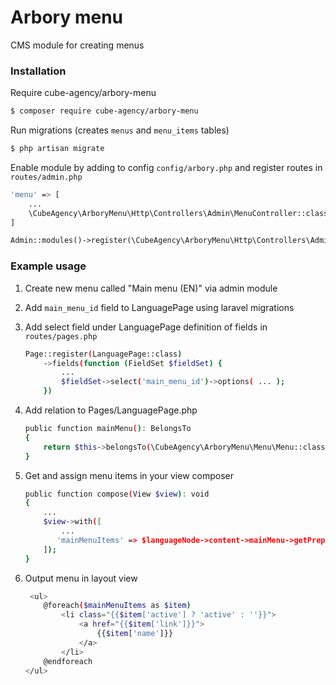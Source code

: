 # Arbory menu

CMS module for creating menus

### Installation

Require cube-agency/arbory-menu
```sh
$ composer require cube-agency/arbory-menu
```
Run migrations (creates `menus` and `menu_items` tables)

```sh
$ php artisan migrate
```
Enable module by adding to config `config/arbory.php` and register routes in `routes/admin.php`
```sh
'menu' => [
    ...
    \CubeAgency\ArboryMenu\Http\Controllers\Admin\MenuController::class
]
```
```php  
Admin::modules()->register(\CubeAgency\ArboryMenu\Http\Controllers\Admin\MenuController::class);
```

### Example usage

1. Create new menu called "Main menu (EN)" via admin module
2. Add `main_menu_id` field to LanguagePage using laravel migrations
3. Add select field under LanguagePage definition of fields in `routes/pages.php`

    ```sh
    Page::register(LanguagePage::class)
        ->fields(function (FieldSet $fieldSet) {
            ...
            $fieldSet->select('main_menu_id')->options( ... );
        })
    ```
4. Add relation to Pages/LanguagePage.php

    ```sh
    public function mainMenu(): BelongsTo
    {
        return $this->belongsTo(\CubeAgency\ArboryMenu\Menu\Menu::class);
    }
    ```
5. Get and assign menu items in your view composer

    ```sh
    public function compose(View $view): void
    {
        ...
        $view->with([
            ...
           'mainMenuItems' => $languageNode->content->mainMenu->getPreparedItems()
        ]);
    }
    ```
6. Output menu in layout view

    ```sh
     <ul>
        @foreach($mainMenuItems as $item)
            <li class="{{$item['active'] ? 'active' : ''}}">
                <a href="{{$item['link']}}">
                    {{$item['name']}}
                </a>
            </li>
        @endforeach
    </ul>
    ```
